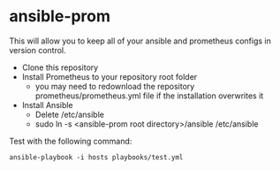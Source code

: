 # ansible-prom

This will allow you to keep all of your ansible and prometheus configs in version control.

* Clone this repository
* Install Prometheus to your repository root folder 
    - you may need to redownload the repository prometheus/prometheus.yml file if the installation overwrites it
* Install Ansible
    - Delete /etc/ansible
    - sudo ln -s \<ansible-prom root directory>/ansible /etc/ansible
    
Test with the following command:
```
ansible-playbook -i hosts playbooks/test.yml
```

